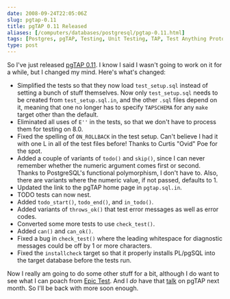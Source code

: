 ```yaml
--- 
date: 2008-09-24T22:05:06Z
slug: pgtap-0.11
title: pgTAP 0.11 Released
aliases: [/computers/databases/postgresql/pgtap-0.11.html]
tags: [Postgres, pgTAP, Testing, Unit Testing, TAP, Test Anything Protocol]
type: post
---
```


So I've just released [pgTAP 0.11]. I know I said I wasn't going to work on it
for a while, but I changed my mind. Here's what's changed:

-   Simplified the tests so that they now load `test_setup.sql` instead of
    setting a bunch of stuff themselves. Now only `test_setup.sql` needs to be
    created from `test_setup.sql.in`, and the other `.sql` files depend on it,
    meaning that one no longer has to specify `TAPSCHEMA` for any `make` target
    other than the default.
-   Eliminated all uses of `E''` in the tests, so that we don't have to process
    them for testing on 8.0.
-   Fixed the spelling of `ON_ROLLBACK` in the test setup. Can't believe I had
    it with one L in all of the test files before! Thanks to Curtis "Ovid" Poe
    for the spot.
-   Added a couple of variants of `todo()` and `skip()`, since I can never
    remember whether the numeric argument comes first or second. Thanks to
    PostgreSQL's functional polymorphism, I don't have to. Also, there are
    variants where the numeric value, if not passed, defaults to 1.
-   Updated the link to the pgTAP home page in `pgtap.sql.in`.
-   TODO tests can now nest.
-   Added `todo_start()`, `todo_end()`, and `in_todo()`.
-   Added variants of `throws_ok()` that test error messages as well as error
    codes.
-   Converted some more tests to use `check_test()`.
-   Added `can()` and `can_ok()`.
-   Fixed a bug in `check_test()` where the leading whitespace for diagnostic
    messages could be off by 1 or more characters.
-   Fixed the `installcheck` target so that it properly installs PL/pgSQL into
    the target database before the tests run.

Now I really am going to do some other stuff for a bit, although I do want to
see what I can poach from [Epic Test]. And I *do* have that [talk] on pgTAP next
month. So I'll be back with more soon enough.

  [pgTAP 0.11]: http://pgfoundry.org/frs/?group_id=1000389 "pgTAP downloads"
  [Epic Test]: http://epictest.org/
    "Epic: More full of fail than any other testing tool"
  [talk]: http://www.postgresqlconference.org/west08/talks/
    "PostgreSQL Conference West 2008 Talks"
